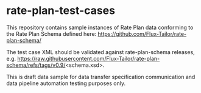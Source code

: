 # rate-plan-test-cases

This repository contains sample instances of Rate Plan data conforming to the Rate Plan Schema defined here: https://github.com/Flux-Tailor/rate-plan-schema/

The test case XML should be validated against rate-plan-schema releases, e.g. https://raw.githubusercontent.com/Flux-Tailor/rate-plan-schema/refs/tags/v0.9/<schema.xsd>.

This is draft data sample for data transfer specification communication and data pipeline automation testing purposes only.
